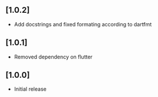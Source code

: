 ## [1.0.2]

* Add docstrings and fixed formating according to dartfmt

## [1.0.1]

* Removed dependency on flutter

## [1.0.0]

* Initial release
